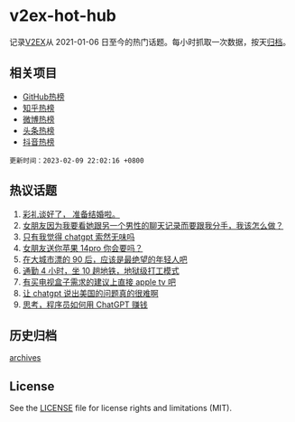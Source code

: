 # v2ex-hot-hub

 记录[V2EX](https://www.v2ex.com/)从 2021-01-06 日至今的热门话题。每小时抓取一次数据，按天[归档](archives)。
 
 ## 相关项目

- [GitHub热榜](https://github.com/it985/github-hot-hub)
- [知乎热榜](https://github.com/it985/zhihu-hot-hub)
- [微博热榜](https://github.com/it985/weibo-hot-hub)
- [头条热榜](https://github.com/it985/toutiao-hot-hub)
- [抖音热榜](https://github.com/it985/douyin-hot-hub)


 `更新时间：2023-02-09 22:02:16 +0800`

## 热议话题

1. [彩礼谈好了， 准备结婚啦。](https://www.v2ex.com/t/914496)
1. [女朋友因为我要看她跟另一个男性的聊天记录而要跟我分手，我该怎么做？](https://www.v2ex.com/t/914624)
1. [只有我觉得 chatgpt 索然无味吗](https://www.v2ex.com/t/914410)
1. [女朋友送你苹果 14pro 你会要吗？](https://www.v2ex.com/t/914489)
1. [在大城市漂的 90 后，应该是最绝望的年轻人吧](https://www.v2ex.com/t/914439)
1. [通勤 4 小时，坐 10 趟地铁，地狱级打工模式](https://www.v2ex.com/t/914566)
1. [有买电视盒子需求的建议上直接 apple tv 吧](https://www.v2ex.com/t/914472)
1. [让 chatgpt 说出美国的问题真的很难啊](https://www.v2ex.com/t/914487)
1. [思考，程序员如何用 ChatGPT 赚钱](https://www.v2ex.com/t/914460)

## 历史归档

[archives](archives)

## License

See the [LICENSE](LICENSE) file for license rights and limitations (MIT).
